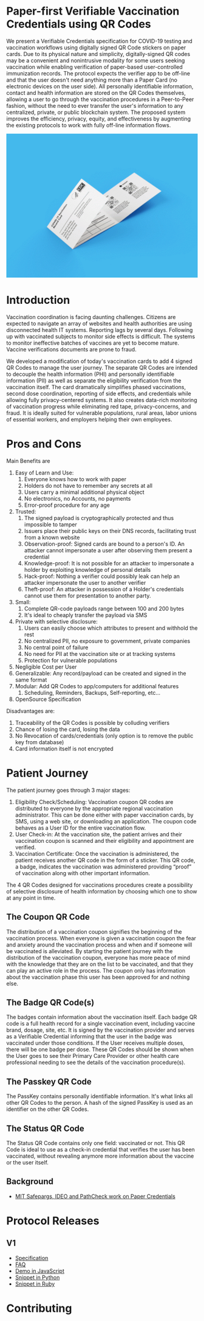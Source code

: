 # Paper-first Verifiable Vaccination Credentials using QR Codes

We present a Verifiable Credentials specification for COVID-19 testing and vaccination workflows using digitally signed QR Code stickers on paper cards. Due to its physical nature and simplicity, digitally-signed QR codes may be a convenient and nonintrusive modality for some users seeking vaccination while enabling verification of paper-based user-controlled immunization records. The protocol expects the verifier app to be off-line and that the user doesn't need anything more than a Paper Card (no electronic devices on the user side). All personally identifiable information, contact and health information are stored on the QR Codes themselves, allowing a user to go through the vaccination procedures in a Peer-to-Peer fashion, without the need to ever transfer the user's information to any centralized, private, or public blockchain system. The proposed system improves the efficiency, privacy, equity, and effectiveness by augmenting the existing protocols to work with fully off-line information flows. 

<p align="center"><img src="https://github.com/Path-Check/vaccine-diary/blob/main/Resources/card_visualization.gif" alt="App_gif" width="650" style="margin: auto"/></p>

# Introduction

Vaccination coordination is facing daunting challenges. Citizens are expected to navigate an array of websites and health authorities are using disconnected health IT systems. Reporting lags by several days. Following up with vaccinated subjects to monitor side effects is difficult. The systems to monitor ineffective batches of vaccines are yet to become mature. Vaccine verifications documents are prone to fraud.

We developed a modification of today's vaccination cards to add 4 signed QR Codes to manage the user journey. The separate QR Codes are intended to decouple the health information (PHI) and personally identifiable information (PII) as well as separate the eligibility verification from the vaccination itself. The card dramatically simplifies phased vaccinations, second dose coordination, reporting of side effects, and credentials while allowing fully privacy-centered systems. It also creates data-rich monitoring of vaccination progress while eliminating red tape, privacy-concerns, and fraud. It is ideally suited for vulnerable populations, rural areas, labor unions of essential workers, and employers helping their own employees.

# Pros and Cons

Main Benefits are
1. Easy of Learn and Use: 
    1. Everyone knows how to work with paper
    1. Holders do not have to remember any secrets at all
    1. Users carry a minimal additional physical object
    1. No electronics, no Accounts, no payments
    1. Error-proof procedure for any age 
1. Trusted: 
    1. The signed payload is cryptographically protected and thus impossible to tamper
    1. Issuers place their public keys on their DNS records, facilitating trust from a known website
    1. Observation-proof: Signed cards are bound to a person's ID. An attacker cannot impersonate a user after observing them present a credential
    1. Knowledge-proof: It is not possible for an attacker to impersonate a holder by exploiting knowledge of personal details
    1. Hack-proof: Nothing a verifier could possibly leak can help an attacker impersonate the user to another verifier
    1. Theft-proof: An attacker in possession of a Holder's credentials cannot use them for presentation to another party.
1. Small: 
    1. Complete QR-code payloads range between 100 and 200 bytes
    1. It's ideal to cheaply transfer the payload via SMS
1. Private with selective disclosure: 
    1. Users can easily choose which attributes to present and withhold the rest
    1. No centralized PII, no exposure to government, private companies
    1. No central point of failure
    1. No need for PII at the vaccination site or at tracking systems
    1. Protection for vulnerable populations 
1. Negligible Cost per User
1. Generalizable: Any record/payload can be created and signed in the same format
1. Modular: Add QR Codes to app/computers for additional features
    1. Scheduling, Reminders, Backups, Self-reporting, etc...
1. OpenSource Specification

Disadvantages are: 
1. Traceability of the QR Codes is possible by colluding verifiers
1. Chance of losing the card, losing the data
1. No Revocation of cards/credentials (only option is to remove the public key from database)
1. Card information itself is not encrypted

# Patient Journey

The patient journey goes through 3 major stages:
1. Eligibility Check/Scheduling: Vaccination coupon QR codes are distributed to everyone by the appropriate regional vaccination administrator. This can be done either with paper vaccination cards, by SMS, using a web site, or downloading an application. The coupon code behaves as a User ID for the entire vaccination flow. 
2. User Check-in: At the vaccination site, the patient arrives and their vaccination coupon is scanned and their eligibility and appointment are verified.
3. Vaccination Certificate: Once the vaccination is administered, the patient receives another QR code in the form of a sticker. This QR code, a badge, indicates the vaccination was administered providing “proof” of vaccination along with other important information.

The 4 QR Codes designed for vaccinations procedures create a possibility of selective disclosure of health information by choosing which one to show at any point in time. 

## The Coupon QR Code

The distribution of a vaccination coupon signifies the beginning of the vaccination process. When everyone is given a vaccination coupon the fear and anxiety around the vaccination process and when and if someone will be vaccinated is alleviated. By starting the patient journey with the distribution of the vaccination coupon, everyone has more peace of mind with the knowledge that they are on the list to be vaccinated, and that they can play an active role in the process. The coupon only has information about the vaccination phase this user has been approved for and nothing else. 

## The Badge QR Code(s)

The badges contain information about the vaccination itself. Each badge QR code is a full health record for a single vaccination event, including vaccine brand, dosage, site, etc. It is signed by the vaccination provider and serves as a Verifiable Credential informing that the user in the badge was vaccinated under those conditions. If the User receives multiple doses, there will be one badge per dose. These QR Codes should be shown when the User goes to see their Primary Care Provider or other health care professional needing to see the details of the vaccination procedure(s). 

## The Passkey QR Code

The PassKey contains personally identifiable information. It's what links all other QR Codes to the person. A hash of the signed PassKey is used as an identifier on the other QR Codes. 

## The Status QR Code

The Status QR Code contains only one field: vaccinated or not. This QR Code is ideal to use as a check-in credential that verifies the user has been vaccinated, without revealing anymore more information about the vaccine or the user itself. 

## Background

* [MIT Safepargs, IDEO and PathCheck work on Paper Credentials](https://github.com/Path-Check/vaccine-diary)

# Protocol Releases

## V1

* [Specification](SPECIFICATION.md)
* [FAQ](FAQ.md)
* [Demo in JavaScript](https://vitorpamplona.com/vaccine-certificate-qrcode-generator/index.v5.html)
* [Snippet in Python](https://github.com/vitorpamplona/vaccine-certificate-qrcode-generator/blob/main/verify.py)
* [Snippet in Ruby](https://github.com/vitorpamplona/vaccine-certificate-qrcode-generator/blob/main/verify.rb)

# Contributing
